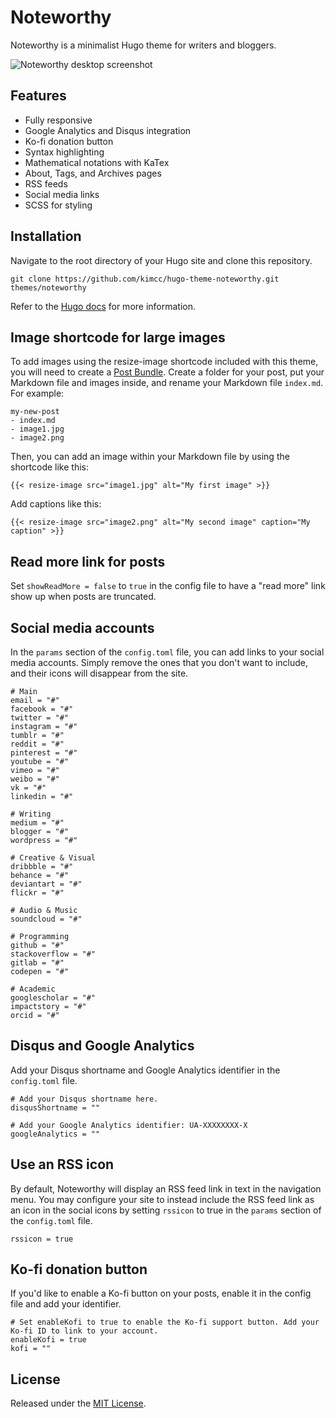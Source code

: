 # Noteworthy

Noteworthy is a minimalist Hugo theme for writers and bloggers.

![Noteworthy desktop screenshot](https://github.com/kimcc/hugo-theme-noteworthy/blob/master/images/screenshot.png)


## Features

* Fully responsive
* Google Analytics and Disqus integration
* Ko-fi donation button
* Syntax highlighting
* Mathematical notations with KaTex
* About, Tags, and Archives pages
* RSS feeds
* Social media links
* SCSS for styling


## Installation

Navigate to the root directory of your Hugo site and clone this repository.

```
git clone https://github.com/kimcc/hugo-theme-noteworthy.git themes/noteworthy
```

Refer to the [Hugo docs](https://gohugo.io/getting-started/quick-start/) for more information.

## Image shortcode for large images

To add images using the resize-image shortcode included with this theme, you will need to create a [Post Bundle](https://gohugo.io/content-management/organization/#page-bundles). Create a folder for your post, put your Markdown file and images inside, and rename your Markdown file `index.md`. For example: 

```
my-new-post
- index.md
- image1.jpg
- image2.png
```

Then, you can add an image within your Markdown file by using the shortcode like this:

```
{{< resize-image src="image1.jpg" alt="My first image" >}}
```

Add captions like this: 

```
{{< resize-image src="image2.png" alt="My second image" caption="My caption" >}}
```

## Read more link for posts

Set `showReadMore = false` to `true` in the config file to have a "read more" link show up when posts are truncated.

## Social media accounts

In the `params` section of the `config.toml` file, you can add links to your social media accounts. Simply remove the ones that you don't want to include, and their icons will disappear from the site.

```
# Main
email = "#"
facebook = "#"
twitter = "#"
instagram = "#"
tumblr = "#"
reddit = "#"
pinterest = "#"
youtube = "#"
vimeo = "#"
weibo = "#"
vk = "#"
linkedin = "#"

# Writing
medium = "#"
blogger = "#"
wordpress = "#"

# Creative & Visual
dribbble = "#"
behance = "#"
deviantart = "#"
flickr = "#"

# Audio & Music
soundcloud = "#"

# Programming
github = "#"
stackoverflow = "#"
gitlab = "#"
codepen = "#"

# Academic
googlescholar = "#"
impactstory = "#"
orcid = "#"  
```


## Disqus and Google Analytics

Add your Disqus shortname and Google Analytics identifier in the `config.toml` file.

```
# Add your Disqus shortname here.
disqusShortname = ""      

# Add your Google Analytics identifier: UA-XXXXXXXX-X
googleAnalytics = "" 
```

## Use an RSS icon

By default, Noteworthy will display an RSS feed link in text in the navigation menu. You may configure your site to instead include the RSS feed link as an icon in the social icons by setting `rssicon` to true in the `params` section of the `config.toml` file.

```
rssicon = true
```

## Ko-fi donation button

If you'd like to enable a Ko-fi button on your posts, enable it in the config file and add your identifier.

```
# Set enableKofi to true to enable the Ko-fi support button. Add your Ko-fi ID to link to your account.
enableKofi = true
kofi = ""
```


## License

Released under the [MIT License](https://github.com/kimcc/hugo-theme-noteworthy/blob/master/LICENSE.md).